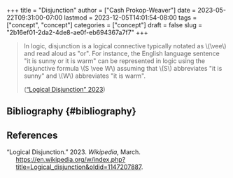 +++
title = "Disjunction"
author = ["Cash Prokop-Weaver"]
date = 2023-05-22T09:31:00-07:00
lastmod = 2023-12-05T14:01:54-08:00
tags = ["concept", "concept"]
categories = ["concept"]
draft = false
slug = "2b16ef01-2da2-4de8-ae0f-eb694367a7f7"
+++

> In logic, disjunction is a logical connective typically notated as \\(\vee\\) and read aloud as "or". For instance, the English language sentence "it is sunny or it is warm" can be represented in logic using the disjunctive formula \\(S \vee W\\) assuming that \\(S\\) abbreviates "it is sunny" and \\(W\\) abbreviates "it is warm".
>
> (<a href="#citeproc_bib_item_1">“Logical Disjunction” 2023</a>)


## Bibliography {#bibliography}

## References

<style>.csl-entry{text-indent: -1.5em; margin-left: 1.5em;}</style><div class="csl-bib-body">
  <div class="csl-entry"><a id="citeproc_bib_item_1"></a>“Logical Disjunction.” 2023. <i>Wikipedia</i>, March. <a href="https://en.wikipedia.org/w/index.php?title=Logical_disjunction&oldid=1147207887">https://en.wikipedia.org/w/index.php?title=Logical_disjunction&#38;oldid=1147207887</a>.</div>
</div>
